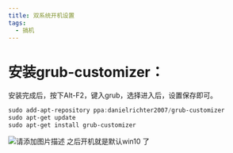 ```yaml
---
title: 双系统开机设置
tags:
  - 搞机
---
```


# 安装grub-customizer：

安装完成后，按下Alt-F2，键入grub，选择进入后，设置保存即可。

```powershell
sudo add-apt-repository ppa:danielrichter2007/grub-customizer 
sudo apt-get update
sudo apt-get install grub-customizer
```
![请添加图片描述](https://cdn.jsdelivr.net/gh/YangSongL1n/img_bed/7bec6c19bc8f4516acf72a71752a4b23.png)
之后开机就是默认win10 了

